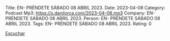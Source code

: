 Title: EN- PRÉNDETE SÁBADO 08 ABRIL 2023.
Date: 2023-04-08
Category: Podcast
Mp3: https://s.danilorca.com/2023-04-08.mp3
Company: EN- PRÉNDETE SÁBADO 08 ABRIL 2023.
Person: EN- PRÉNDETE SÁBADO 08 ABRIL 2023.
Tags: EN- PRÉNDETE SÁBADO 08 ABRIL 2023.
Rating: 0

<a href="https://s.danilorca.com/2023-04-08.mp3" type="audio/mpeg">
Escuchar
</a>
